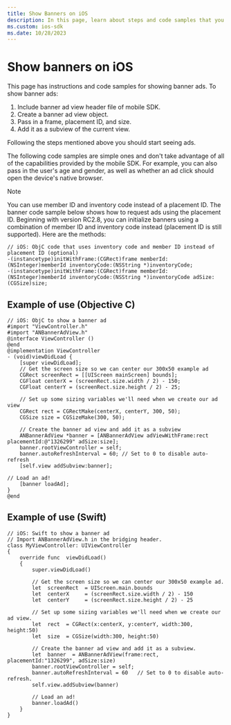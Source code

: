 ```yaml
---
title: Show Banners on iOS
description: In this page, learn about steps and code samples that you need to follow and use to show banner ads. 
ms.custom: ios-sdk
ms.date: 10/28/2023
---
```



# Show banners on iOS

This page has instructions and code samples for showing banner ads. To show banner ads:

1. Include banner ad view header file of mobile SDK.
2. Create a banner ad view object.
3. Pass in a frame, placement ID, and size.
4. Add it as a subview of the current view.

Following the steps mentioned above you should start seeing ads.

The following code samples are simple ones and don't take advantage of all of the capabilities provided by the mobile SDK. For example, you can also pass in the user's age and gender, as well as whether an ad click should open the device's native browser.

> [!NOTE]
> You can use member ID and inventory code instead of a placement ID.
> The banner code sample below shows how to request ads using the placement ID. Beginning with version RC2.8, you can initialize banners using a combination of member ID and inventory code instead (placement ID is still supported). Here are the methods:

``` 
// iOS: ObjC code that uses inventory code and member ID instead of placement ID (optional)
-(instancetype)initWithFrame:(CGRect)frame memberId:(NSInteger)memberId inventoryCode:(NSString *)inventoryCode;
-(instancetype)initWithFrame:(CGRect)frame memberId:(NSInteger)memberId inventoryCode:(NSString *)inventoryCode adSize:(CGSize)size;

``` 
## Example of use (Objective C)

```
// iOS: ObjC to show a banner ad
#import "ViewController.h"
#import "ANBannerAdView.h"
@interface ViewController ()
@end
@implementation ViewController
- (void)viewDidLoad {
    [super viewDidLoad];
    // Get the screen size so we can center our 300x50 example ad
    CGRect screenRect = [[UIScreen mainScreen] bounds];
    CGFloat centerX = (screenRect.size.width / 2) - 150;
    CGFloat centerY = (screenRect.size.height / 2) - 25;

    // Set up some sizing variables we'll need when we create our ad view
    CGRect rect = CGRectMake(centerX, centerY, 300, 50);
    CGSize size = CGSizeMake(300, 50);

    // Create the banner ad view and add it as a subview
    ANBannerAdView *banner = [ANBannerAdView adViewWithFrame:rect placementId:@"1326299" adSize:size];
    banner.rootViewController = self;
    banner.autoRefreshInterval = 60; // Set to 0 to disable auto-refresh
    [self.view addSubview:banner];
    
// Load an ad!
    [banner loadAd];
}
@end

```

## Example of use (Swift)

``` 
// iOS: Swift to show a banner ad
// Import ANBannerAdView.h in the bridging header.
class MyViewController: UIViewController
{
    override func  viewDidLoad()
    {
        super.viewDidLoad()
 
        // Get the screen size so we can center our 300x50 example ad.
        let  screenRect  = UIScreen.main.bounds
        let  centerX     = (screenRect.size.width / 2) - 150
        let  centerY     = (screenRect.size.height / 2) - 25
 
        // Set up some sizing variables we'll need when we create our ad view.
        let  rect  = CGRect(x:centerX, y:centerY, width:300, height:50)
        let  size  = CGSize(width:300, height:50)
 
        // Create the banner ad view and add it as a subview.
        let  banner  = ANBannerAdView(frame:rect, placementId:"1326299", adSize:size)
        banner.rootViewController = self;
        banner.autoRefreshInterval = 60   // Set to 0 to disable auto-refresh.
        self.view.addSubview(banner)
 
        // Load an ad!
        banner.loadAd()
    }
}
```
